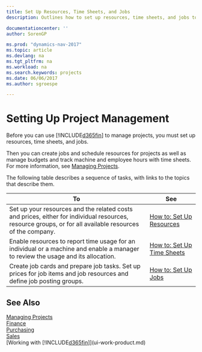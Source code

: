 ```yaml
---
title: Set Up Resources, Time Sheets, and Jobs
description: Outlines how to set up resources, time sheets, and jobs to manage projects.

documentationcenter: ''
author: SorenGP

ms.prod: "dynamics-nav-2017"
ms.topic: article
ms.devlang: na
ms.tgt_pltfrm: na
ms.workload: na
ms.search.keywords: projects
ms.date: 06/06/2017
ms.author: sgroespe

---
```

# Setting Up Project Management
Before you can use [!INCLUDE[d365fin](includes/d365fin_md.md)] to manage projects, you must set up resources, time sheets, and jobs.

Then you can create jobs and schedule resources for projects as well as manage budgets and track machine and employee hours with time sheets. For more information, see [Managing Projects](projects-manage-projects.md).  

The following table describes a sequence of tasks, with links to the topics that describe them.

| To | See |
| --- | --- |
| Set up your resources and the related costs and prices, either for individual resources, resource groups, or for all available resources of the company. |[How to: Set Up Resources](projects-how-setup-resources.md) |
| Enable resources to report time usage for an individual or a machine and enable a manager to review the usage and its allocation. |[How to: Set Up Time Sheets](projects-how-setup-time-sheets.md) |
| Create job cards and prepare job tasks. Set up prices for job items and job resources and define job posting groups. |[How to: Set Up Jobs](projects-how-setup-jobs.md) |

## See Also
[Managing Projects](projects-manage-projects.md)  
[Finance](finance.md)  
[Purchasing](purchasing-manage-purchasing.md)         
[Sales](sales-manage-sales.md)     
[Working with [!INCLUDE[d365fin](includes/d365fin_md.md)]](ui-work-product.md)  
